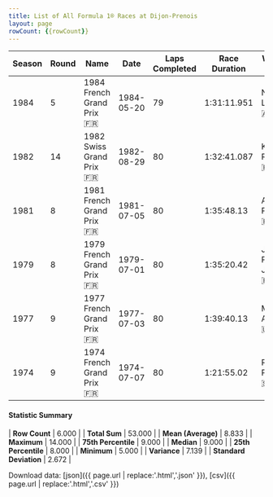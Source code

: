 ```yaml
---
title: List of All Formula 1® Races at Dijon-Prenois
layout: page
rowCount: {{rowCount}}
---
```


| Season | Round | Name | Date | Laps Completed | Race Duration | Winning Driver | Winning Constructor |
|--|--|--|--|--|--|--|--|
| 1984 | 5 | 1984 French Grand Prix 🇫🇷 | 1984-05-20 | 79 | 1:31:11.951 | Niki Lauda 🇦🇹 | McLaren 🇬🇧 |
| 1982 | 14 | 1982 Swiss Grand Prix 🇫🇷 | 1982-08-29 | 80 | 1:32:41.087 | Keke Rosberg 🇫🇮 | Williams 🇬🇧 |
| 1981 | 8 | 1981 French Grand Prix 🇫🇷 | 1981-07-05 | 80 | 1:35:48.13 | Alain Prost 🇫🇷 | Renault 🇫🇷 |
| 1979 | 8 | 1979 French Grand Prix 🇫🇷 | 1979-07-01 | 80 | 1:35:20.42 | Jean-Pierre Jabouille 🇫🇷 | Renault 🇫🇷 |
| 1977 | 9 | 1977 French Grand Prix 🇫🇷 | 1977-07-03 | 80 | 1:39:40.13 | Mario Andretti 🇺🇸 | Team Lotus 🇬🇧 |
| 1974 | 9 | 1974 French Grand Prix 🇫🇷 | 1974-07-07 | 80 | 1:21:55.02 | Ronnie Peterson 🇸🇪 | Team Lotus 🇬🇧 |

#### Statistic Summary

| **Row Count** | 6.000 |
| **Total Sum** | 53.000 |
| **Mean (Average)** | 8.833 |
| **Maximum** | 14.000 |
| **75th Percentile** | 9.000 |
| **Median** | 9.000 |
| **25th Percentile** | 8.000 |
| **Minimum** | 5.000 |
| **Variance** | 7.139 |
| **Standard Deviation** | 2.672 |

Download data: [json]({{ page.url | replace:'.html','.json' }}), [csv]({{ page.url | replace:'.html','.csv' }})
